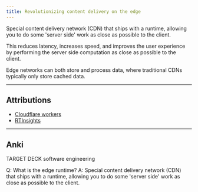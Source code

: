 ```yaml
---
title: Revolutionizing content delivery on the edge
---
```

Special content delivery network (CDN) that ships with a runtime, allowing you to do some 'server side' work as close as possible to the client.

This reduces latency, increases speed, and improves the user experience by performing the server side computation as close as possible to the client.

Edge networks can both store and process data, where traditional CDNs typically only store cached data.

---
## Attributions
- [Cloudflare workers](https://www.cloudflare.com/learning/serverless/glossary/client-side-vs-server-side/)
- [RTInsights](https://www.rtinsights.com/content-delivery-networks-versus-edge-computing/#:~:text=Differences%20between%20edge%20networks%20and%20CDNs&text=Processing%3A%20CDNs%20typically%20only%20store,to%20IoT%20sensors%20and%20smartphones.)

----
## Anki

TARGET DECK
software engineering

Q: What is the edge runtime?
A: Special content delivery network (CDN) that ships with a runtime, allowing you to do some 'server side' work as close as possible to the client.
<!--ID: 1701898916003-->
